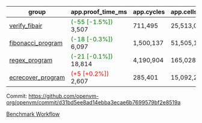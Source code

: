 | group | app.proof_time_ms | app.cycles | app.cells_used | leaf.proof_time_ms | leaf.cycles | leaf.cells_used |
| -- | -- | -- | -- | -- | -- | -- |
| [verify_fibair](https://github.com/openvm-org/openvm/blob/benchmark-results/benchmarks-pr/1228/verify_fibair-d31bd5ee8ad14ebba3ecae6b7699579bf2e8519a.md) |<span style='color: green'>(-55 [-1.5%])</span> 3,507 |  711,495 |  25,513,055 |- | - | - |
| [fibonacci_program](https://github.com/openvm-org/openvm/blob/benchmark-results/benchmarks-pr/1228/fibonacci-d31bd5ee8ad14ebba3ecae6b7699579bf2e8519a.md) |<span style='color: green'>(-18 [-0.3%])</span> 6,097 |  1,500,137 |  51,505,102 |- | - | - |
| [regex_program](https://github.com/openvm-org/openvm/blob/benchmark-results/benchmarks-pr/1228/regex-d31bd5ee8ad14ebba3ecae6b7699579bf2e8519a.md) |<span style='color: green'>(-21 [-0.1%])</span> 18,814 |  4,190,904 |  165,028,173 |- | - | - |
| [ecrecover_program](https://github.com/openvm-org/openvm/blob/benchmark-results/benchmarks-pr/1228/ecrecover-d31bd5ee8ad14ebba3ecae6b7699579bf2e8519a.md) |<span style='color: red'>(+5 [+0.2%])</span> 2,607 |  285,401 |  15,092,297 |- | - | - |


Commit: https://github.com/openvm-org/openvm/commit/d31bd5ee8ad14ebba3ecae6b7699579bf2e8519a

[Benchmark Workflow](https://github.com/openvm-org/openvm/actions/runs/12821203404)

